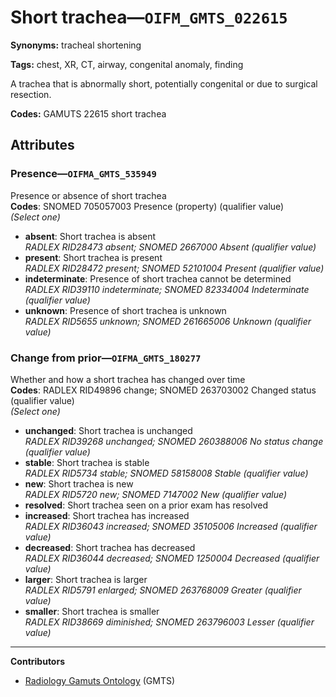 # Short trachea—`OIFM_GMTS_022615`

**Synonyms:** tracheal shortening

**Tags:** chest, XR, CT, airway, congenital anomaly, finding

A trachea that is abnormally short, potentially congenital or due to surgical resection.

**Codes:** GAMUTS 22615 short trachea

## Attributes

### Presence—`OIFMA_GMTS_535949`

Presence or absence of short trachea  
**Codes**: SNOMED 705057003 Presence (property) (qualifier value)  
*(Select one)*

- **absent**: Short trachea is absent  
_RADLEX RID28473 absent; SNOMED 2667000 Absent (qualifier value)_
- **present**: Short trachea is present  
_RADLEX RID28472 present; SNOMED 52101004 Present (qualifier value)_
- **indeterminate**: Presence of short trachea cannot be determined  
_RADLEX RID39110 indeterminate; SNOMED 82334004 Indeterminate (qualifier value)_
- **unknown**: Presence of short trachea is unknown  
_RADLEX RID5655 unknown; SNOMED 261665006 Unknown (qualifier value)_

### Change from prior—`OIFMA_GMTS_180277`

Whether and how a short trachea has changed over time  
**Codes**: RADLEX RID49896 change; SNOMED 263703002 Changed status (qualifier value)  
*(Select one)*

- **unchanged**: Short trachea is unchanged  
_RADLEX RID39268 unchanged; SNOMED 260388006 No status change (qualifier value)_
- **stable**: Short trachea is stable  
_RADLEX RID5734 stable; SNOMED 58158008 Stable (qualifier value)_
- **new**: Short trachea is new  
_RADLEX RID5720 new; SNOMED 7147002 New (qualifier value)_
- **resolved**: Short trachea seen on a prior exam has resolved  
- **increased**: Short trachea has increased  
_RADLEX RID36043 increased; SNOMED 35105006 Increased (qualifier value)_
- **decreased**: Short trachea has decreased  
_RADLEX RID36044 decreased; SNOMED 1250004 Decreased (qualifier value)_
- **larger**: Short trachea is larger  
_RADLEX RID5791 enlarged; SNOMED 263768009 Greater (qualifier value)_
- **smaller**: Short trachea is smaller  
_RADLEX RID38669 diminished; SNOMED 263796003 Lesser (qualifier value)_

---

**Contributors**

- [Radiology Gamuts Ontology](https://gamuts.net/) (GMTS)